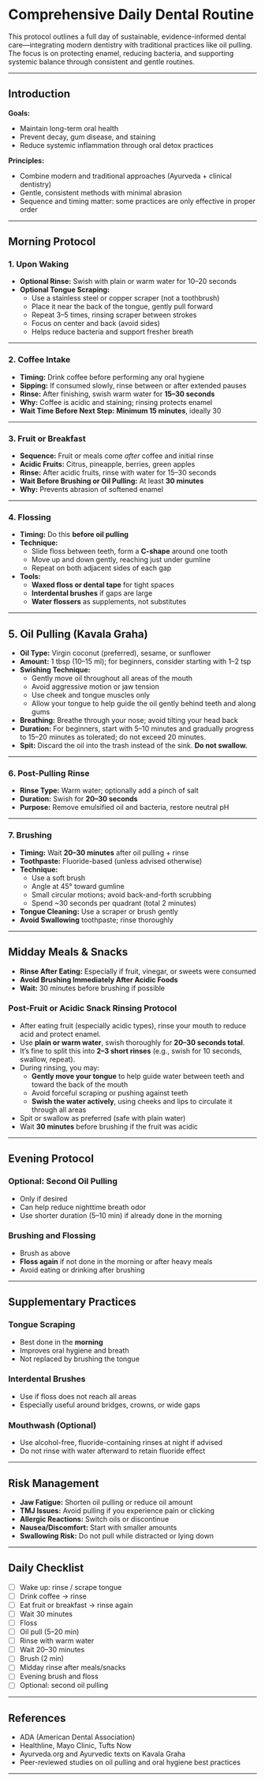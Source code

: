 # Comprehensive Daily Dental Routine

This protocol outlines a full day of sustainable, evidence-informed dental care—integrating modern dentistry with traditional practices like oil pulling. The focus is on protecting enamel, reducing bacteria, and supporting systemic balance through consistent and gentle routines.

---

## Introduction

**Goals:**

- Maintain long-term oral health
- Prevent decay, gum disease, and staining
- Reduce systemic inflammation through oral detox practices

**Principles:**

- Combine modern and traditional approaches (Ayurveda + clinical dentistry)
- Gentle, consistent methods with minimal abrasion
- Sequence and timing matter: some practices are only effective in proper order

---

## Morning Protocol

### 1. Upon Waking

- **Optional Rinse:** Swish with plain or warm water for 10–20 seconds
- **Optional Tongue Scraping:**
  - Use a stainless steel or copper scraper (not a toothbrush)
  - Place it near the back of the tongue, gently pull forward
  - Repeat 3–5 times, rinsing scraper between strokes
  - Focus on center and back (avoid sides)
  - Helps reduce bacteria and support fresher breath

---

### 2. Coffee Intake

- **Timing:** Drink coffee before performing any oral hygiene
- **Sipping:** If consumed slowly, rinse between or after extended pauses
- **Rinse:** After finishing, swish warm water for **15–30 seconds**
- **Why:** Coffee is acidic and staining; rinsing protects enamel
- **Wait Time Before Next Step:** **Minimum 15 minutes**, ideally 30

---

### 3. Fruit or Breakfast

- **Sequence:** Fruit or meals come *after* coffee and initial rinse
- **Acidic Fruits:** Citrus, pineapple, berries, green apples
- **Rinse:** After acidic fruits, rinse with water for 15–30 seconds
- **Wait Before Brushing or Oil Pulling:** At least **30 minutes**
- **Why:** Prevents abrasion of softened enamel

---

### 4. Flossing

- **Timing:** Do this **before oil pulling**
- **Technique:**
  - Slide floss between teeth, form a **C-shape** around one tooth
  - Move up and down gently, reaching just under gumline
  - Repeat on both adjacent sides of each gap
- **Tools:**
  - **Waxed floss or dental tape** for tight spaces
  - **Interdental brushes** if gaps are large
  - **Water flossers** as supplements, not substitutes

---

## 5. Oil Pulling (Kavala Graha)

- **Oil Type:** Virgin coconut (preferred), sesame, or sunflower
- **Amount:** 1 tbsp (10–15 ml); for beginners, consider starting with 1–2 tsp
- **Swishing Technique:**
  - Gently move oil throughout all areas of the mouth
  - Avoid aggressive motion or jaw tension
  - Use cheek and tongue muscles only
  - Allow your tongue to help guide the oil gently behind teeth and along gums
- **Breathing:** Breathe through your nose; avoid tilting your head back
- **Duration:** For beginners, start with 5–10 minutes and gradually progress to 15–20 minutes as tolerated; do not exceed 20 minutes.
- **Spit:** Discard the oil into the trash instead of the sink. **Do not swallow.**

---

### 6. Post-Pulling Rinse

- **Rinse Type:** Warm water; optionally add a pinch of salt
- **Duration:** Swish for **20–30 seconds**
- **Purpose:** Remove emulsified oil and bacteria, restore neutral pH

---

### 7. Brushing

- **Timing:** Wait **20–30 minutes** after oil pulling + rinse
- **Toothpaste:** Fluoride-based (unless advised otherwise)
- **Technique:**
  - Use a soft brush
  - Angle at 45° toward gumline
  - Small circular motions; avoid back-and-forth scrubbing
  - Spend ~30 seconds per quadrant (total 2 minutes)
- **Tongue Cleaning:** Use a scraper or brush gently
- **Avoid Swallowing** toothpaste; rinse thoroughly

---

## Midday Meals & Snacks

- **Rinse After Eating:** Especially if fruit, vinegar, or sweets were consumed
- **Avoid Brushing Immediately After Acidic Foods**
- **Wait:** 30 minutes before brushing if possible

### Post-Fruit or Acidic Snack Rinsing Protocol

- After eating fruit (especially acidic types), rinse your mouth to reduce acid and protect enamel.
- Use **plain or warm water**, swish thoroughly for **20–30 seconds total**.
- It’s fine to split this into **2–3 short rinses** (e.g., swish for 10 seconds, swallow, repeat).
- During rinsing, you may:
  - **Gently move your tongue** to help guide water between teeth and toward the back of the mouth
  - Avoid forceful scraping or pushing against teeth
  - **Swish the water actively**, using cheeks and lips to circulate it through all areas
- Spit or swallow as preferred (safe with plain water)
- Wait **30 minutes** before brushing if the fruit was acidic

---

## Evening Protocol

### Optional: Second Oil Pulling

- Only if desired
- Can help reduce nighttime breath odor
- Use shorter duration (5–10 min) if already done in the morning

### Brushing and Flossing

- Brush as above
- **Floss again** if not done in the morning or after heavy meals
- Avoid eating or drinking after brushing

---

## Supplementary Practices

### Tongue Scraping

- Best done in the **morning**
- Improves oral hygiene and breath
- Not replaced by brushing the tongue

### Interdental Brushes

- Use if floss does not reach all areas
- Especially useful around bridges, crowns, or wide gaps

### Mouthwash (Optional)

- Use alcohol-free, fluoride-containing rinses at night if advised
- Do not rinse with water afterward to retain fluoride effect

---

## Risk Management

- **Jaw Fatigue:** Shorten oil pulling or reduce oil amount
- **TMJ Issues:** Avoid pulling if you experience pain or clicking
- **Allergic Reactions:** Switch oils or discontinue
- **Nausea/Discomfort:** Start with smaller amounts
- **Swallowing Risk:** Do not pull while distracted or lying down

---

## Daily Checklist

- [ ] Wake up: rinse / scrape tongue
- [ ] Drink coffee → rinse
- [ ] Eat fruit or breakfast → rinse again
- [ ] Wait 30 minutes
- [ ] Floss
- [ ] Oil pull (5–20 min)
- [ ] Rinse with warm water
- [ ] Wait 20–30 minutes
- [ ] Brush (2 min)
- [ ] Midday rinse after meals/snacks
- [ ] Evening brush and floss
- [ ] Optional: second oil pulling

---

## References

- ADA (American Dental Association)
- Healthline, Mayo Clinic, Tufts Now
- Ayurveda.org and Ayurvedic texts on Kavala Graha
- Peer-reviewed studies on oil pulling and oral hygiene best practices

---
